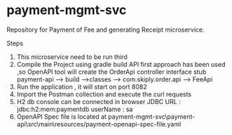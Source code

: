 # payment-mgmt-svc
Repository for Payment of Fee and generating Receipt microservice.

Steps
1. This microservice need to be run third
2. Compile the Project using gradle build
   API first approach has been used ,so OpenAPI tool will create the OrderApi controller interface stub
   payment-api --> build -->classes --> com.skiply.order.api --> FeeApi
3. Run the application , it will start on port 8082
4. Import the Postman collection and execute the curl requests
5. H2 db console can be connected in browser
   JDBC URL : jdbc:h2:mem:paymentdb
   userName : sa
6. OpenAPI Spec file is located at
   payment-mgmt-svc\payment-api\src\main\resources/payment-openapi-spec-file.yaml
